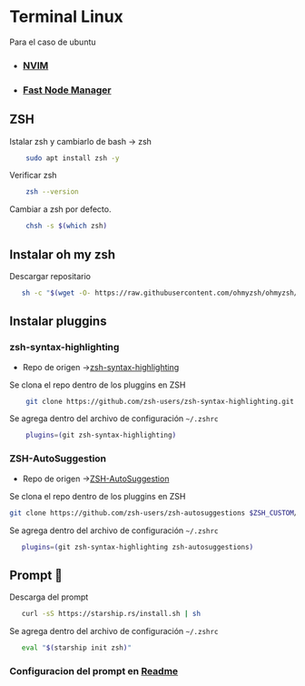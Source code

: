 # Terminal Linux

Para el caso de ubuntu 

- ### [NVIM](./nvim.md)
- ### [Fast Node Manager](./nvim.md)

## ZSH
Istalar zsh y cambiarlo de bash -> zsh
```sh
    sudo apt install zsh -y
```
Verificar zsh
```sh
    zsh --version
```
Cambiar a zsh por defecto.
```sh
    chsh -s $(which zsh)
```
## Instalar  oh my zsh
Descargar repositario

```sh
   sh -c "$(wget -O- https://raw.githubusercontent.com/ohmyzsh/ohmyzsh/master/tools/install.sh)"
```


## Instalar pluggins

### zsh-syntax-highlighting

 - Repo de origen ->[zsh-syntax-highlighting](https://github.com/zsh-users/zsh-syntax-highlighting)

 Se clona el repo dentro de los pluggins en ZSH

```sh
    git clone https://github.com/zsh-users/zsh-syntax-highlighting.git ${ZSH_CUSTOM:-~/.oh-my-zsh/custom}/plugins/zsh-syntax-highlighting
```
Se agrega dentro del archivo de configuración `~/.zshrc`
```sh
    plugins=(git zsh-syntax-highlighting)
```

### ZSH-AutoSuggestion

 -  Repo de origen ->[ZSH-AutoSuggestion](https://github.com/zsh-users/zsh-autosuggestions)

  Se clona el repo dentro de los pluggins en ZSH

```sh
git clone https://github.com/zsh-users/zsh-autosuggestions $ZSH_CUSTOM/plugins/zsh-autosuggestions
```

Se agrega dentro del archivo de configuración `~/.zshrc`
```sh
   plugins=(git zsh-syntax-highlighting zsh-autosuggestions)
```

## Prompt 🚀
Descarga del prompt
```sh
   curl -sS https://starship.rs/install.sh | sh
```

Se agrega dentro del archivo de configuración `~/.zshrc`
```sh
   eval "$(starship init zsh)"
```
### Configuracion del prompt en [Readme](../README.md)